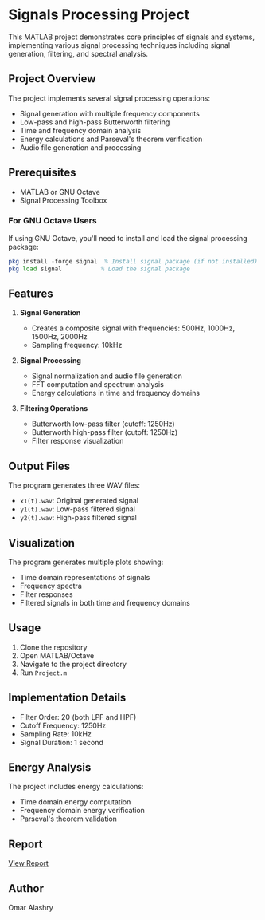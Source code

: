 # Signals Processing Project

This MATLAB project demonstrates core principles of signals and systems, implementing various signal processing techniques including signal generation, filtering, and spectral analysis.

## Project Overview

The project implements several signal processing operations:
- Signal generation with multiple frequency components
- Low-pass and high-pass Butterworth filtering
- Time and frequency domain analysis
- Energy calculations and Parseval's theorem verification
- Audio file generation and processing

## Prerequisites

- MATLAB or GNU Octave
- Signal Processing Toolbox

### For GNU Octave Users
If using GNU Octave, you'll need to install and load the signal processing package:
```octave
pkg install -forge signal  % Install signal package (if not installed)
pkg load signal           % Load the signal package
```

## Features

1. **Signal Generation**
   - Creates a composite signal with frequencies: 500Hz, 1000Hz, 1500Hz, 2000Hz
   - Sampling frequency: 10kHz

2. **Signal Processing**
   - Signal normalization and audio file generation
   - FFT computation and spectrum analysis
   - Energy calculations in time and frequency domains

3. **Filtering Operations**
   - Butterworth low-pass filter (cutoff: 1250Hz)
   - Butterworth high-pass filter (cutoff: 1250Hz)
   - Filter response visualization

## Output Files

The program generates three WAV files:
- `x1(t).wav`: Original generated signal
- `y1(t).wav`: Low-pass filtered signal
- `y2(t).wav`: High-pass filtered signal

## Visualization

The program generates multiple plots showing:
- Time domain representations of signals
- Frequency spectra
- Filter responses
- Filtered signals in both time and frequency domains

## Usage

1. Clone the repository
2. Open MATLAB/Octave
3. Navigate to the project directory
4. Run `Project.m`

## Implementation Details

- Filter Order: 20 (both LPF and HPF)
- Cutoff Frequency: 1250Hz
- Sampling Rate: 10kHz
- Signal Duration: 1 second

## Energy Analysis

The project includes energy calculations:
- Time domain energy computation
- Frequency domain energy verification
- Parseval's theorem validation

## Report
[View Report](Signals-Project/report/Signals_Project_Report.pdf)
## Author
Omar Alashry
